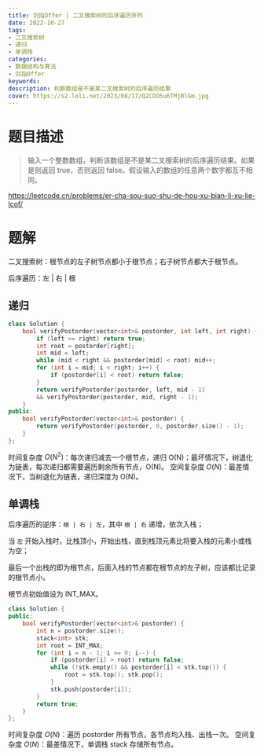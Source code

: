 ```yaml
---
title: 剑指Offer | 二叉搜索树的后序遍历序列
date: 2022-10-27
tags:
- 二叉搜索树
- 递归
- 单调栈
categories:
- 数据结构与算法
- 剑指Offer
keywords:
description: 判断数组是不是某二叉搜索树的后序遍历结果
cover: https://s2.loli.net/2023/08/17/Q2CDO5u6TMjBlGm.jpg
---
```


# 题目描述

> 输入一个整数数组，判断该数组是不是某二叉搜索树的后序遍历结果。如果是则返回 true，否则返回 false。假设输入的数组的任意两个数字都互不相同。

https://leetcode.cn/problems/er-cha-sou-suo-shu-de-hou-xu-bian-li-xu-lie-lcof/


# 题解

二叉搜索树：根节点的左子树节点都小于根节点；右子树节点都大于根节点。

后序遍历：左 | 右 | 根

## 递归
``` C++
class Solution {
    bool verifyPostorder(vector<int>& postorder, int left, int right) {
        if (left >= right) return true;
        int root = postorder[right];
        int mid = left;
        while (mid < right && postorder[mid] < root) mid++;
        for (int i = mid; i < right; i++) {
            if (postorder[i] < root) return false;
        }
        return verifyPostorder(postorder, left, mid - 1) 
        && verifyPostorder(postorder, mid, right - 1);
    }
public:
    bool verifyPostorder(vector<int>& postorder) {
        return verifyPostorder(postorder, 0, postorder.size() - 1);
    }
};
```
时间复杂度 $O(N^2)$：每次递归减去一个根节点，递归 O(N)；最坏情况下，树退化为链表，每次递归都需要遍历剩余所有节点，O(N)。
空间复杂度 $O(N)$：最差情况下，当树退化为链表，递归深度为 O(N)。


## 单调栈

后序遍历的逆序：`根 | 右 | 左`，其中 `根 | 右` 递增，依次入栈；

当 `左` 开始入栈时，比栈顶小，开始出栈，直到栈顶元素比将要入栈的元素小或栈为空；

最后一个出栈的即为根节点，后面入栈的节点都在根节点的左子树，应该都比记录的根节点小。

根节点初始值设为 INT_MAX。

``` C++
class Solution {
public:
    bool verifyPostorder(vector<int>& postorder) {
        int n = postorder.size();
        stack<int> stk;
        int root = INT_MAX;
        for (int i = n - 1; i >= 0; i--) {
            if (postorder[i] > root) return false;
            while (!stk.empty() && postorder[i] < stk.top()) {
                root = stk.top(); stk.pop();
            }
            stk.push(postorder[i]);
        }
        return true;
    }
};
```
时间复杂度 $O(N)$：遍历 postorder 所有节点，各节点均入栈、出栈一次。
空间复杂度 $O(N)$：最差情况下，单调栈 stack 存储所有节点。
